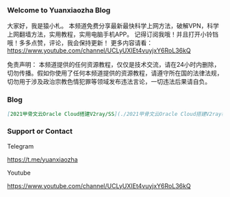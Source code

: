 ### Welcome to Yuanxiaozha Blog

大家好，我是猿小札。 本频道免费分享最新最快科学上网方法，破解VPN，科学上网翻墙方法，实用教程，实用电脑手机APP。 记得订阅我哦！并且打开小铃铛哦！多多点赞，评论，我会保持更新！ 更多内容请看：https://www.youtube.com/channel/UCLyUXIEt4vuyjxY6RoL36kQ 



免责声明： 本频道提供的任何资源教程，仅仅是技术交流，请在24小时内删除，切勿传播。假如你使用了任何本频道提供的资源教程，请遵守所在国的法律法规，切勿用于涉及政治宗教色情犯罪等领域发布违法言论，一切违法后果请自负。



### Blog

```markdown
[2021甲骨文云Oracle Cloud搭建V2ray/SS](./2021甲骨文云Oracle Cloud搭建V2ray和SS.md)
```

### Support or Contact

Telegram

https://t.me/yuanxiaozha



Youtube

https://www.youtube.com/channel/UCLyUXIEt4vuyjxY6RoL36kQ

